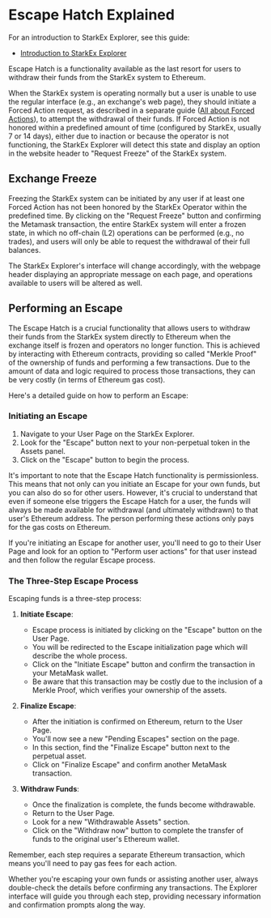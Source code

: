 # Escape Hatch Explained

For an introduction to StarkEx Explorer, see this guide:

- [Introduction to StarkEx Explorer](/tutorials/introduction)

Escape Hatch is a functionality available as the last resort for users to withdraw their funds from the StarkEx system to Ethereum.

When the StarkEx system is operating normally but a user is unable to use the regular interface (e.g., an exchange's web page), they should initiate a Forced Action request, as described in a separate guide ([All about Forced Actions](/tutorials/forcedactions)), to attempt the withdrawal of their funds. If Forced Action is not honored within a predefined amount of time (configured by StarkEx, usually 7 or 14 days), either due to inaction or because the operator is not functioning, the StarkEx Explorer will detect this state and display an option in the website header to "Request Freeze" of the StarkEx system.

## Exchange Freeze

Freezing the StarkEx system can be initiated by any user if at least one Forced Action has not been honored by the StarkEx Operator within the predefined time. By clicking on the "Request Freeze" button and confirming the Metamask transaction, the entire StarkEx system will enter a frozen state, in which no off-chain (L2) operations can be performed (e.g., no trades), and users will only be able to request the withdrawal of their full balances.

The StarkEx Explorer's interface will change accordingly, with the webpage header displaying an appropriate message on each page, and operations available to users will be altered as well.

## Performing an Escape

The Escape Hatch is a crucial functionality that allows users to withdraw their funds from the StarkEx system directly to Ethereum when the exchange itself is frozen and operators no longer function. This is achieved by interacting with Ethereum contracts, providing so called "Merkle Proof" of the ownership of funds and performing a few transactions. Due to the amount of data and logic required to process those transactions, they can be very costly (in terms of Ethereum gas cost).

Here's a detailed guide on how to perform an Escape:

### Initiating an Escape

1. Navigate to your User Page on the StarkEx Explorer.
2. Look for the "Escape" button next to your non-perpetual token in the Assets panel.
3. Click on the "Escape" button to begin the process.

It's important to note that the Escape Hatch functionality is permissionless. This means that not only can you initiate an Escape for your own funds, but you can also do so for other users. However, it's crucial to understand that even if someone else triggers the Escape Hatch for a user, the funds will always be made available for withdrawal (and ultimately withdrawn) to that user's Ethereum address. The person performing these actions only pays for the gas costs on Ethereum.

If you're initiating an Escape for another user, you'll need to go to their User Page and look for an option to "Perform user actions" for that user instead and then follow the regular Escape process.

### The Three-Step Escape Process

Escaping funds is a three-step process:

1. **Initiate Escape**:

   - Escape process is initiated by clicking on the "Escape" button on the User Page.
   - You will be redirected to the Escape initialization page which will describe the whole process.
   - Click on the "Initiate Escape" button and confirm the transaction in your MetaMask wallet.
   - Be aware that this transaction may be costly due to the inclusion of a Merkle Proof, which verifies your ownership of the assets.

2. **Finalize Escape**:

   - After the initiation is confirmed on Ethereum, return to the User Page.
   - You'll now see a new "Pending Escapes" section on the page.
   - In this section, find the "Finalize Escape" button next to the perpetual asset.
   - Click on "Finalize Escape" and confirm another MetaMask transaction.

3. **Withdraw Funds**:
   - Once the finalization is complete, the funds become withdrawable.
   - Return to the User Page.
   - Look for a new "Withdrawable Assets" section.
   - Click on the "Withdraw now" button to complete the transfer of funds to the original user's Ethereum wallet.

Remember, each step requires a separate Ethereum transaction, which means you'll need to pay gas fees for each action.

Whether you're escaping your own funds or assisting another user, always double-check the details before confirming any transactions. The Explorer interface will guide you through each step, providing necessary information and confirmation prompts along the way.

